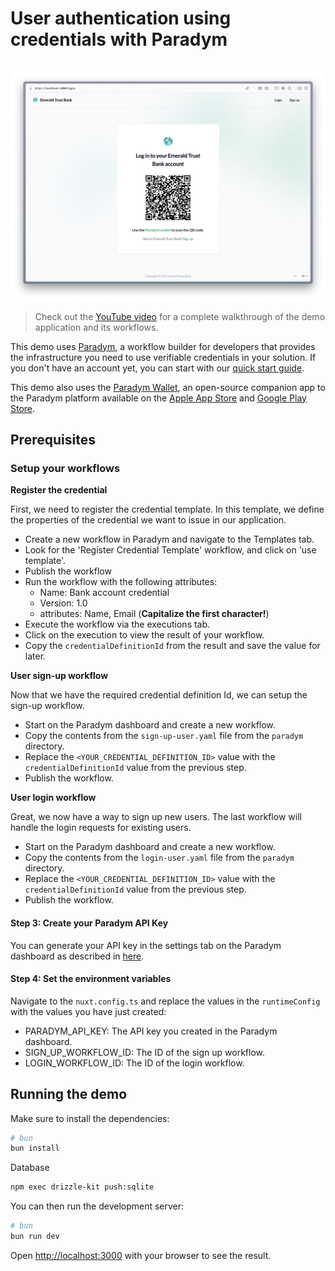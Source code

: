 # User authentication using credentials with Paradym

<p align="center">
  <br />
<img src="/assets/app-screenshot.png" alt=" Demo of the application that shows a QR code to login using a credential." width="960" />
</p>

> Check out the [YouTube video](#) for a complete walkthrough of the demo application and its workflows.

This demo uses [Paradym](https://paradym.id), a workflow builder for developers that provides the infrastructure you need to use verifiable credentials in your solution. If you don't have an account yet, you can start with our [quick start guide](https://docs.paradym.id/).

This demo also uses the [Paradym Wallet](https://docs.paradym.id/integrating-with-a-holder-wallet/paradym-wallet), an open-source companion app to the Paradym platform available on the [Apple App Store](https://apps.apple.com/nl/app/paradym-wallet/id6449846111?l=en) and [Google Play Store](https://play.google.com/store/apps/details?id=id.paradym.wallet).

## Prerequisites

### Setup your workflows

**Register the credential**

First, we need to register the credential template. In this template, we define the properties of the credential we want to issue in our application.

- Create a new workflow in Paradym and navigate to the Templates tab.
- Look for the 'Register Credential Template' workflow, and click on 'use template'.
- Publish the workflow
- Run the workflow with the following attributes:
  - Name: Bank account credential
  - Version: 1.0
  - attributes: Name, Email (**Capitalize the first character!**)
- Execute the workflow via the executions tab.
- Click on the execution to view the result of your workflow.
- Copy the `credentialDefinitionId` from the result and save the value for later.

**User sign-up workflow**

Now that we have the required credential definition Id, we can setup the sign-up workflow.

- Start on the Paradym dashboard and create a new workflow.
- Copy the contents from the `sign-up-user.yaml` file from the `paradym` directory.
- Replace the `<YOUR_CREDENTIAL_DEFINITION_ID>` value with the `credentialDefinitionId` value from the previous step.
- Publish the workflow.

**User login workflow**

Great, we now have a way to sign up new users. The last workflow will handle the login requests for existing users.

- Start on the Paradym dashboard and create a new workflow.
- Copy the contents from the `login-user.yaml` file from the `paradym` directory.
- Replace the `<YOUR_CREDENTIAL_DEFINITION_ID>` value with the `credentialDefinitionId` value from the previous step.
- Publish the workflow.

#### Step 3: Create your Paradym API Key

You can generate your API key in the settings tab on the Paradym dashboard as described in [here](https://docs.paradym.id/executing-a-workflow/api-execution#api-key).

#### Step 4: Set the environment variables

Navigate to the `nuxt.config.ts` and replace the values in the `runtimeConfig` with the values you have just created:

- PARADYM_API_KEY: The API key you created in the Paradym dashboard.
- SIGN_UP_WORKFLOW_ID: The ID of the sign up workflow.
- LOGIN_WORKFLOW_ID: The ID of the login workflow.

## Running the demo

Make sure to install the dependencies:

```bash
# bun
bun install
```

Database

```bash
npm exec drizzle-kit push:sqlite
```

You can then run the development server:

```bash
# bun
bun run dev
```

Open [http://localhost:3000](http://localhost:3000/sign-up) with your browser to see the result.
